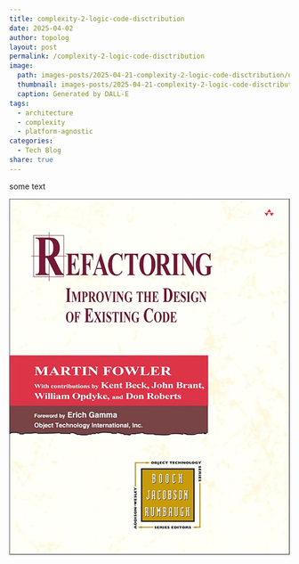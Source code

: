 ```yaml
---
title: complexity-2-logic-code-disctribution
date: 2025-04-02
author: topolog
layout: post
permalink: /complexity-2-logic-code-disctribution
image:
  path: images-posts/2025-04-21-complexity-2-logic-code-disctribution/nails-1920x620.png
  thumbnail: images-posts/2025-04-21-complexity-2-logic-code-disctribution/nails-600.png
  caption: Generated by DALL-E
tags:
  - architecture
  - complexity
  - platform-agnostic
categories:
  - Tech Blog
share: true
---
```


some text


![](/images-posts/2025-04-14-complexity-1-decisions-in-code/refactoring.jpg)
